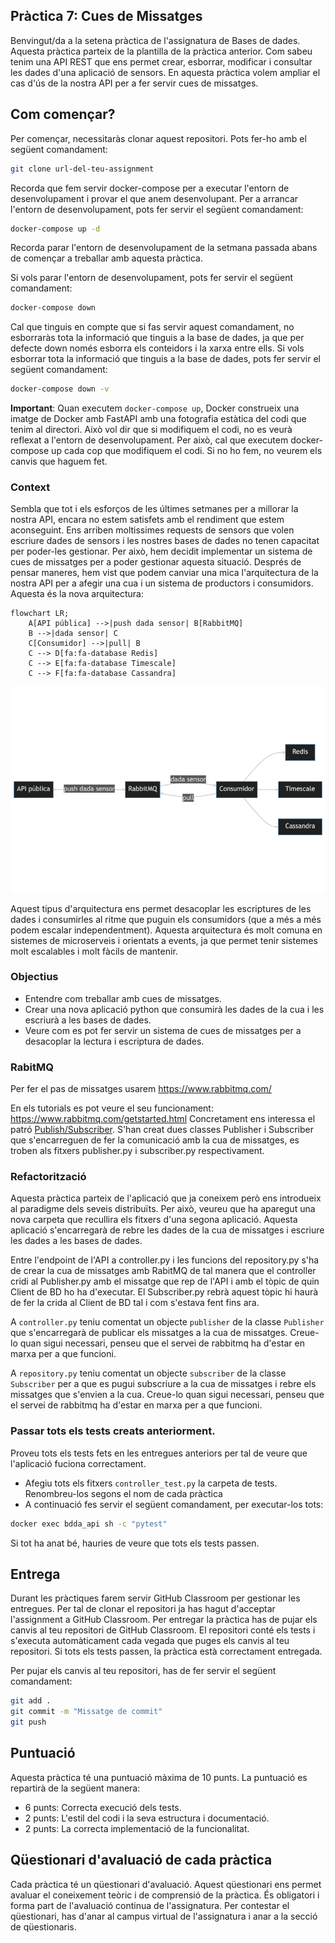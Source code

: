 ## Pràctica 7: Cues de Missatges

Benvingut/da a la setena pràctica de l'assignatura de Bases de dades. Aquesta pràctica parteix de la plantilla de la pràctica anterior. Com sabeu tenim una API REST que ens permet crear, esborrar, modificar i consultar les dades d'una aplicació de sensors. En aquesta pràctica volem ampliar el cas d'ús de la nostra API per a fer servir cues de missatges.

## Com començar?

Per començar, necessitaràs clonar aquest repositori. Pots fer-ho amb el següent comandament:

```bash
git clone url-del-teu-assignment
```

Recorda que fem servir docker-compose per a executar l'entorn de desenvolupament i provar el que anem desenvolupant. Per a arrancar l'entorn de desenvolupament, pots fer servir el següent comandament:

```bash
docker-compose up -d
```

Recorda parar l'entorn de desenvolupament de la setmana passada abans de començar a treballar amb aquesta pràctica.

Si vols parar l'entorn de desenvolupament, pots fer servir el següent comandament:

```bash
docker-compose down
```

Cal que tinguis en compte que si fas servir aquest comandament, no esborraràs tota la informació que tinguis a la base de dades, ja que per defecte down només esborra els conteidors i la xarxa entre ells. Si vols esborrar tota la informació que tinguis a la base de dades, pots fer servir el següent comandament:

```bash
docker-compose down -v
```

**Important**: Quan executem `docker-compose up`, Docker construeix una imatge de Docker amb FastAPI amb una fotografia estàtica del codi que tenim al directori. Això vol dir que si modifiquem el codi, no es veurà reflexat a l'entorn de desenvolupament. Per això, cal que executem docker-compose up cada cop que modifiquem el codi. Si no ho fem, no veurem els canvis que haguem fet.


### Context

Sembla que tot i els esforços de les últimes setmanes per a millorar la nostra API, encara no estem satisfets amb el rendiment que estem aconseguint. Ens arriben moltissimes requests de sensors que volen escriure dades de sensors i les nostres bases de dades no tenen capacitat per poder-les gestionar. Per això, hem decidit implementar un sistema de cues de missatges per a poder gestionar aquesta situació. Després de pensar maneres, hem vist que podem canviar una mica l'arquitectura de la nostra API per a afegir una cua i un sistema de productors i consumidors. Aquesta és la nova arquitectura:

```mermaid
flowchart LR;
    A[API pública] -->|push dada sensor| B[RabbitMQ]
    B -->|dada sensor| C
    C[Consumidor] -->|pull| B
    C --> D[fa:fa-database Redis]
    C --> E[fa:fa-database Timescale]
    C --> F[fa:fa-database Cassandra]
```
![Diagrama](diagram.png)

Aquest tipus d'arquitectura ens permet desacoplar les escriptures de les dades i consumirles al ritme que puguin els consumidors (que a més a més podem escalar independentment). Aquesta arquitectura és molt comuna en sistemes de microserveis i orientats a events, ja que permet tenir sistemes molt escalables i molt fàcils de mantenir.

### Objectius

* Entendre com treballar amb cues de missatges.
* Crear una nova aplicació python que consumirà les dades de la cua i les escriurà a les bases de dades.
* Veure com es pot fer servir un sistema de cues de missatges per a desacoplar la lectura i escriptura de dades.

### RabitMQ
Per fer el pas de missatges usarem 
https://www.rabbitmq.com/

En els tutorials es pot veure el seu funcionament:
https://www.rabbitmq.com/getstarted.html
Concretament ens interessa el patró [Publish/Subscriber](https://www.rabbitmq.com/tutorials/tutorial-three-python.html).
S'han creat dues classes Publisher i Subscriber que s'encarreguen de fer la comunicació amb la cua de missatges, es troben als fitxers publisher.py i subscriber.py respectivament.

### Refactorització

Aquesta pràctica parteix de l'aplicació que ja coneixem però ens introdueix al paradigme dels seveis distribuïts.
Per això, veureu que ha aparegut una nova carpeta que recullira els fitxers d'una segona aplicació. Aquesta aplicació s'encarregarà de rebre les dades de la cua de missatges i escriure les dades a les bases de dades.

Entre l'endpoint de l'API a controller.py i les funcions del repository.py s'ha de crear la cua de missatges amb RabitMQ de tal manera que el controller cridi al Publisher.py amb el missatge que rep de l'API i amb el tòpic de quin Client de BD ho ha d'executar. El Subscriber.py rebrà aquest tòpic hi haurà de fer la crida al Client de BD tal i com s'estava fent fins ara.

A `controller.py` teniu comentat un objecte `publisher` de la classe `Publisher` que s'encarregarà de publicar els missatges a la cua de missatges. Creue-lo quan sigui necessari, penseu que el servei de rabbitmq ha d'estar en marxa per a que funcioni.

A `repository.py` teniu comentat un objecte `subscriber` de la classe `Subscriber` per a que es pugui subscriure a la cua de missatges i rebre els missatges que s'envien a la cua.  Creue-lo quan sigui necessari, penseu que el servei de rabbitmq ha d'estar en marxa per a que funcioni.

### Passar tots els tests creats anteriorment. 

Proveu tots els tests fets en les entregues anteriors per tal de veure que l'aplicació fuciona correctament. 

* Afegiu tots els fitxers `controller_test.py` la carpeta de tests. Renombreu-los segons el nom de cada pràctica 
*  A continuació fes servir el següent comandament, per executar-los tots:

```bash
docker exec bdda_api sh -c "pytest"
```

Si tot ha anat bé, hauries de veure que tots els tests passen.


## Entrega

Durant les pràctiques farem servir GitHub Classroom per gestionar les entregues. Per tal de clonar el repositori ja has hagut d'acceptar l'assignment a GitHub Classroom. Per entregar la pràctica has de pujar els canvis al teu repositori de GitHub Classroom. El repositori conté els tests i s'executa automàticament cada vegada que puges els canvis al teu repositori. Si tots els tests passen, la pràctica està correctament entregada.

Per pujar els canvis al teu repositori, has de fer servir el següent comandament:

```bash
git add .
git commit -m "Missatge de commit"
git push
```

## Puntuació

Aquesta pràctica té una puntuació màxima de 10 punts. La puntuació es repartirà de la següent manera:

- 6 punts: Correcta execució dels tests. 
- 2 punts: L'estil del codi i la seva estructura i documentació.
- 2 punts: La correcta implementació de la funcionalitat.

## Qüestionari d'avaluació de cada pràctica

Cada pràctica té un qüestionari d'avaluació. Aquest qüestionari ens permet avaluar el coneixement teòric i de comprensió de la pràctica. És obligatori i forma part de l'avaluació continua de l'assignatura. Per contestar el qüestionari, has d'anar al campus virtual de l'assignatura i anar a la secció de qüestionaris.
 









